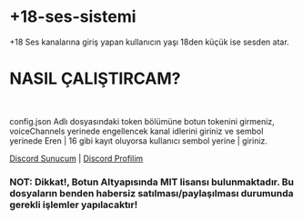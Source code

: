 # +18-ses-sistemi
+18 Ses kanalarına giriş yapan kullanıcın yaşı 18den küçük ise sesden atar.

<h1>NASIL ÇALIŞTIRCAM?</h1>
<br>
<p>config.json Adlı dosyasındaki token bölümüne botun tokenini girmeniz, voiceChannels yerinede engellencek kanal idlerini giriniz ve sembol yerinede Eren | 16 gibi kayıt oluyorsa kullanıcı sembol yerine | giriniz.</p>

<a href="https://discord.gg/PCMNZRESWF">Discord Sunucum</a> | <a href="https://discord.com/channels/@me/819298243073540197">Discord Profilim</a>

<h3>NOT: Dikkat!, Botun Altyapısında MIT lisansı bulunmaktadır. Bu dosyaların benden habersiz satılması/paylaşılması durumunda gerekli işlemler yapılacaktır!</h3>
